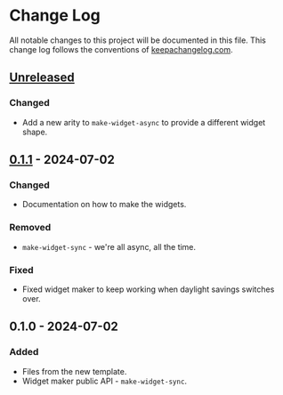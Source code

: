# Change Log
All notable changes to this project will be documented in this file. This change log follows the conventions of [keepachangelog.com](http://keepachangelog.com/).

## [Unreleased]
### Changed
- Add a new arity to `make-widget-async` to provide a different widget shape.

## [0.1.1] - 2024-07-02
### Changed
- Documentation on how to make the widgets.

### Removed
- `make-widget-sync` - we're all async, all the time.

### Fixed
- Fixed widget maker to keep working when daylight savings switches over.

## 0.1.0 - 2024-07-02
### Added
- Files from the new template.
- Widget maker public API - `make-widget-sync`.

[Unreleased]: https://sourcehost.site/your-name/my-app/compare/0.1.1...HEAD
[0.1.1]: https://sourcehost.site/your-name/my-app/compare/0.1.0...0.1.1
